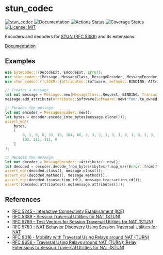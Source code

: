 stun_codec
===========
[![stun_codec](https://img.shields.io/crates/v/stun_codec.svg)](https://crates.io/crates/stun_codec)
[![Documentation](https://docs.rs/stun_codec/badge.svg)](https://docs.rs/stun_codec)
[![Actions Status](https://github.com/sile/stun_codec/workflows/CI/badge.svg)](https://github.com/sile/stun_codec/actions)
[![Coverage Status](https://coveralls.io/repos/github/sile/stun_codec/badge.svg?branch=master)](https://coveralls.io/github/sile/stun_codec?branch=master)
[![License: MIT](https://img.shields.io/badge/license-MIT-blue.svg)](LICENSE)

Encoders and decoders for [STUN (RFC 5389)][RFC 5389] and its extensions.

[Documentation](https://docs.rs/stun_codec)


Examples
--------

```rust
use bytecodec::{DecodeExt, EncodeExt, Error};
use stun_codec::{Message, MessageClass, MessageDecoder, MessageEncoder, TransactionId};
use stun_codec::rfc5389::{attributes::Software, methods::BINDING, Attribute};

// Creates a message
let mut message = Message::new(MessageClass::Request, BINDING, TransactionId::new([3; 12]));
message.add_attribute(Attribute::Software(Software::new("foo".to_owned())?));

// Encodes the message
let mut encoder = MessageEncoder::new();
let bytes = encoder.encode_into_bytes(message.clone())?;
assert_eq!(
    bytes,
    [
        0, 1, 0, 8, 33, 18, 164, 66, 3, 3, 3, 3, 3, 3, 3, 3, 3, 3, 3, 3, 128, 34, 0, 3,
        102, 111, 111, 0
    ]
);

// Decodes the message
let mut decoder = MessageDecoder::<Attribute>::new();
let decoded = decoder.decode_from_bytes(&bytes)?.map_err(Error::from)?;
assert_eq!(decoded.class(), message.class());
assert_eq!(decoded.method(), message.method());
assert_eq!(decoded.transaction_id(), message.transaction_id());
assert!(decoded.attributes().eq(message.attributes()));
```


References
----------

- [RFC 5245 - Interactive Connectivity Establishment (ICE)][RFC 5245]
- [RFC 5389 - Session Traversal Utilities for NAT (STUN)][RFC 5389]
- [RFC 5769 - Test Vectors for Session Traversal Utilities for NAT (STUN)][RFC 5769]
- [RFC 5780 - NAT Behavior Discovery Using Session Traversal Utilities for NAT][RFC 5780]
- [RFC 8016 - Mobility with Traversal Using Relays around NAT (TURN)][RFC 8016]
- [RFC 8656 - Traversal Using Relays around NAT (TURN): Relay Extensions to Session Traversal Utilities for NAT (STUN)][RFC 8656]

[RFC 5245]: https://tools.ietf.org/html/rfc5245
[RFC 5389]: https://tools.ietf.org/html/rfc5389
[RFC 5769]: https://tools.ietf.org/html/rfc5769
[RFC 5780]: https://tools.ietf.org/html/rfc5780
[RFC 8016]: https://tools.ietf.org/html/rfc8016
[RFC 8656]: https://tools.ietf.org/html/rfc8656

